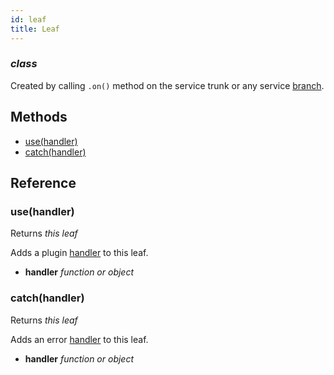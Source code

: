 ```yaml
---
id: leaf
title: Leaf
---
```


### *class*

Created by calling `.on()` method on the service trunk or any service [branch](branch.html).



Methods
-------

  - [use(handler)](#usehandler)
  - [catch(handler)](#catchhandler)


Reference
---------

### use(handler)

Returns *this leaf*

Adds a plugin [handler](handlers.html) to this leaf.

  - **handler** *function or object* 


### catch(handler)

Returns *this leaf*

Adds an error [handler](handlers.html) to this leaf.

  - **handler** *function or object* 



